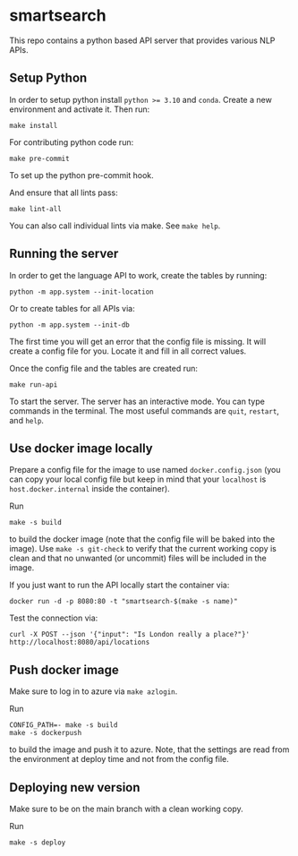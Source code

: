 smartsearch
===========

This repo contains a python based API server that provides various NLP APIs.

## Setup Python

In order to setup python install `python >= 3.10` and `conda`.
Create a new environment and activate it.
Then run:
```
make install
```

For contributing python code run:
```
make pre-commit
```
To set up the python pre-commit hook.

And ensure that all lints pass:
```
make lint-all
```
You can also call individual lints via make. See `make help`.

## Running the server

In order to get the language API to work, create the tables by running:
```
python -m app.system --init-location
```
Or to create tables for all APIs via:
```
python -m app.system --init-db
```

The first time you will get an error that the config file is missing.
It will create a config file for you. Locate it and fill in all correct values.

Once the config file and the tables are created run:
```
make run-api
```
To start the server. The server has an interactive mode. You can type commands
in the terminal. The most useful commands are `quit`, `restart`, and `help`.

## Use docker image locally

Prepare a config file for the image to use named `docker.config.json`
(you can copy your local config file but keep in mind that your `localhost` is
`host.docker.internal` inside the container).

Run
```
make -s build
```
to build the docker image
(note that the config file will be baked into the image).
Use `make -s git-check` to verify that the current working copy is clean and
that no unwanted (or uncommit) files will be included in the image.

If you just want to run the API locally start the container via:
```
docker run -d -p 8080:80 -t "smartsearch-$(make -s name)"
```

Test the connection via:
```
curl -X POST --json '{"input": "Is London really a place?"}' http://localhost:8080/api/locations
```

## Push docker image

Make sure to log in to azure via `make azlogin`.

Run
```
CONFIG_PATH=- make -s build
make -s dockerpush
```
to build the image and push it to azure. Note, that the settings are read
from the environment at deploy time and not from the config file.

## Deploying new version

Make sure to be on the main branch with a clean working copy.

Run
```
make -s deploy
```
